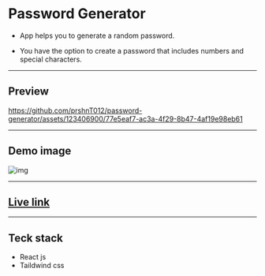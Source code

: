 # Password Generator

- App helps you to generate a random password.  

- You have the option to create a password that includes numbers and special characters.  
---
## Preview

https://github.com/prshnT012/password-generator/assets/123406900/77e5eaf7-ac3a-4f29-8b47-4af19e98eb61

---
## Demo image  

![img](https://i.postimg.cc/9QMJdcxP/Screenshot-2023-12-12-190641.png)

---

## [Live link](https://password-generator-tan-tau.vercel.app) 

---  

## Teck stack
- React js
- Taildwind css




